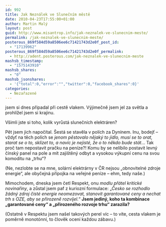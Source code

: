 ```yaml
---
id: 992
title: Jak Neználek ve Slunečním městě
date: 2010-04-23T17:55:00+01:00
author: Martin Malý
layout: post
guid: http://www.misantrop.info/jak-neznalek-ve-slunecnim-meste/
permalink: /jak-neznalek-ve-slunecnim-meste/
posterous_869f584d59a8506ee6c71421743d2e0f_post_id:
  - "17139962"
posterous_869f584d59a8506ee6c71421743d2e0f_permalink:
  - http://adent.posterous.com/jak-neznalek-ve-slunecnim-meste
mashsb_timestamp:
  - "1575143910"
mashsb_shares:
  - "0"
mashsb_jsonshares:
  - '{"total":0,"error":"","twitter":0,"facebook_shares":0}'
categories:
  - Nezařazené
---
```

jsem si dnes připadal při cestě vlakem. Výjimečně jsem jel za světla a prohlížel jsem si krajinu.

Všimli jste si toho, kolik vyrůstá slunečních elektráren?

Pět jsem jich napočítal. Šestá se stavěla v polích za Dynínem. Inu, bodejť &#8211; vždyť na těch polích se _jenom pěstovalo nějaký to jídlo, musí se to orat, starat se o to, sklízet to, a navíc je nejisté, že o to někdo bude stát_&#8230; Tak proč tam nepostavit pračku na peníze?! Komu by se nelíbilo postavit levný čínský panel na pole a mít zajištěný odbyt a vysokou výkupní cenu na svou komoditu na &#8222;trhu&#8220;?

(Ne, nezlobte se na mne, solární elektrárny v ČR nejsou &#8222;obnovitelné zdroje energie&#8220;, ale obyčejná přípojka na veřejné peníze &#8211; ehm, tedy naše.)

Mimochodem, dneska jsem četl Respekt, onu _modlu přátel kritické novinařiny_, a zůstal jsem paf z kuriozní formulace: &#8222;_Česko se rozhodlo žádný zdroj čisté energie neomezovat, stanovit garantované ceny a nechat trh s OZE, aby se přirozeně rozvíjel._&#8220; **Jsem jediný, koho ta kombinace &#8222;garantované ceny&#8220; a &#8222;přirozeného rozvoje trhu&#8220; zarazila?** 

(Ostatně v Respektu jsem našel takových perel víc &#8211; to víte, cesta vlakem je poměrně monotónní, to člověk ocení každou zábavu.)